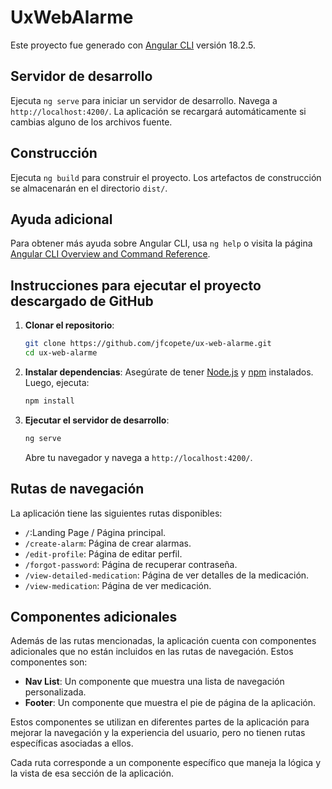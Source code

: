 # UxWebAlarme

Este proyecto fue generado con [Angular CLI](https://github.com/angular/angular-cli) versión 18.2.5.

## Servidor de desarrollo

Ejecuta `ng serve` para iniciar un servidor de desarrollo. Navega a `http://localhost:4200/`. La aplicación se recargará automáticamente si cambias alguno de los archivos fuente.

## Construcción

Ejecuta `ng build` para construir el proyecto. Los artefactos de construcción se almacenarán en el directorio `dist/`.


## Ayuda adicional

Para obtener más ayuda sobre Angular CLI, usa `ng help` o visita la página [Angular CLI Overview and Command Reference](https://angular.dev/tools/cli).

## Instrucciones para ejecutar el proyecto descargado de GitHub

1. **Clonar el repositorio**:
   ```bash
   git clone https://github.com/jfcopete/ux-web-alarme.git
   cd ux-web-alarme
   ```

2. **Instalar dependencias**:
   Asegúrate de tener [Node.js](https://nodejs.org/) y [npm](https://www.npmjs.com/) instalados. Luego, ejecuta:
   ```bash
   npm install
   ```

3. **Ejecutar el servidor de desarrollo**:
   ```bash
   ng serve
   ```
   Abre tu navegador y navega a `http://localhost:4200/`.

## Rutas de navegación

La aplicación tiene las siguientes rutas disponibles:

- `/`:Landing Page / Página principal.
- `/create-alarm`: Página de  crear alarmas.
- `/edit-profile`: Página de  editar perfil.
- `/forgot-password`: Página de  recuperar contraseña.
- `/view-detailed-medication`: Página de  ver detalles de la medicación.
- `/view-medication`: Página de  ver medicación.

## Componentes adicionales

Además de las rutas mencionadas, la aplicación cuenta con componentes adicionales que no están incluidos en las rutas de navegación. Estos componentes son:

- **Nav List**: Un componente que muestra una lista de navegación personalizada.
- **Footer**: Un componente que muestra el pie de página de la aplicación.

Estos componentes se utilizan en diferentes partes de la aplicación para mejorar la navegación y la experiencia del usuario, pero no tienen rutas específicas asociadas a ellos.

Cada ruta corresponde a un componente específico que maneja la lógica y la vista de esa sección de la aplicación.
